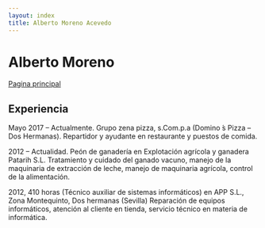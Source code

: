 ```yaml
---
layout: index
title: Alberto Moreno Acevedo
---
```

# Alberto Moreno



<div>
<a href="https://albertomorenoacevedo.github.io/">Pagina principal</a>
</div>

## Experiencia

Mayo 2017 – Actualmente. Grupo zena pizza, s.Com.p.a (Domino ́s Pizza – Dos Hermanas). Repartidor y ayudante en
restaurante y puestos de comida.

2012 – Actualidad. Peón de ganadería en Explotación agrícola y ganadera Patarih S.L. Tratamiento y cuidado del
ganado vacuno, manejo de la maquinaria de extracción de leche, manejo de maquinaria agrícola, control de la
alimentación.

2012, 410 horas (Técnico auxiliar de sistemas informáticos) en APP S.L., Zona Montequinto, Dos hermanas (Sevilla)
Reparación de equipos informáticos, atención al cliente en tienda, servicio técnico en materia de informática.


